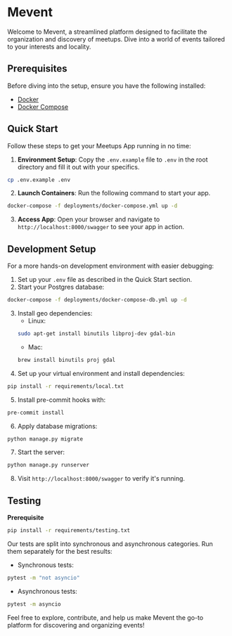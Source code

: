 # Mevent

Welcome to Mevent, a streamlined platform designed to facilitate the organization and discovery of meetups. Dive into a world of events tailored to your interests and locality.

## Prerequisites

Before diving into the setup, ensure you have the following installed:
- [Docker](https://docs.docker.com/engine/install/)
- [Docker Compose](https://docs.docker.com/compose/install/)

## Quick Start

Follow these steps to get your Meetups App running in no time:

1. **Environment Setup**: Copy the `.env.example` file to `.env` in the root directory and fill it out with your specifics.
```bash
cp .env.example .env
```
2. **Launch Containers**: Run the following command to start your app.
```bash
docker-compose -f deployments/docker-compose.yml up -d
```
3. **Access App**: Open your browser and navigate to `http://localhost:8000/swagger` to see your app in action.

## Development Setup

For a more hands-on development environment with easier debugging:

1. Set up your `.env` file as described in the Quick Start section.
2. Start your Postgres database:
```bash
docker-compose -f deployments/docker-compose-db.yml up -d
```
3. Install geo dependencies:
   - Linux:
   ```bash
   sudo apt-get install binutils libproj-dev gdal-bin
   ```
   - Mac:
   ```bash
   brew install binutils proj gdal
   ```
4. Set up your virtual environment and install dependencies:
```bash
pip install -r requirements/local.txt
```
5. Install pre-commit hooks with:
```bash
pre-commit install
```
6. Apply database migrations:
```bash
python manage.py migrate
```
7. Start the server:
```bash
python manage.py runserver
```
8. Visit `http://localhost:8000/swagger` to verify it's running.



## Testing

**Prerequisite**
```bash
pip install -r requirements/testing.txt
```
Our tests are split into synchronous and asynchronous categories. Run them separately for the best results:

- Synchronous tests:
```bash
pytest -m "not asyncio"
```
- Asynchronous tests:
```bash
pytest -m asyncio
```

Feel free to explore, contribute, and help us make Mevent the go-to platform for discovering and organizing events!

